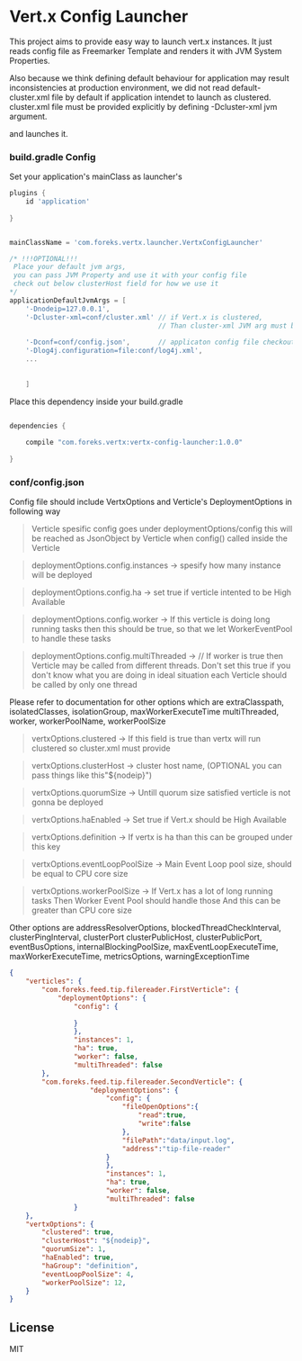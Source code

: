 # Vert.x Config Launcher

This project aims to provide easy way to launch vert.x instances. It just reads config file as Freemarker Template and 
renders it with JVM System Properties. 

Also because we think defining default behaviour for application may result 
inconsistencies at production environment, we did not read default-cluster.xml file by default if application intendet to
launch as clustered. cluster.xml file must be provided explicitly by defining -Dcluster-xml jvm argument.

and launches it.

### build.gradle Config

Set your application's mainClass as launcher's


```groovy
plugins {
	id 'application'
	
}


mainClassName = 'com.foreks.vertx.launcher.VertxConfigLauncher'

/* !!!OPTIONAL!!!
 Place your default jvm args, 
 you can pass JVM Property and use it with your config file 
 check out below clusterHost field for how we use it
*/
applicationDefaultJvmArgs = [
	'-Dnodeip=127.0.0.1',
	'-Dcluster-xml=conf/cluster.xml' // if Vert.x is clustered,
	                                 // Than cluster-xml JVM arg must be provided
	                                 
	'-Dconf=conf/config.json',       // applicaton config file checkout below
	'-Dlog4j.configuration=file:conf/log4j.xml',
	...
	
	
	]

```

Place this dependency inside your build.gradle

```groovy

dependencies {
    
    compile "com.foreks.vertx:vertx-config-launcher:1.0.0"
    
}

```

### conf/config.json

Config file should include VertxOptions and Verticle's DeploymentOptions in following way

>Verticle spesific config goes under deploymentOptions/config
this will be reached as JsonObject by Verticle 
when config() called inside the Verticle

>deploymentOptions.config.instances -> spesify how many instance will be deployed

>deploymentOptions.config.ha -> set true if verticle intented to be High Available

>deploymentOptions.config.worker -> If this verticle is doing long running tasks
                                    then this should be true, so that we let WorkerEventPool
                                    to handle these tasks
                                    
>deploymentOptions.config.multiThreaded -> // If worker is true then Verticle may be called from different threads. 
                                              Don't set this true if you don't know what you are doing
                                              in ideal situation each Verticle should be called by only one thread
					

Please refer to documentation for other options 
which are extraClasspath, isolatedClasses, isolationGroup, maxWorkerExecuteTime
multiThreaded, worker, workerPoolName, workerPoolSize
 
>vertxOptions.clustered -> If this field is true than vertx will run clustered so cluster.xml must provide

>vertxOptions.clusterHost -> cluster host name, (OPTIONAL you can pass things like this"${nodeip}")

>vertxOptions.quorumSize -> Untill quorum size satisfied verticle is not gonna be deployed

>vertxOptions.haEnabled -> Set true if Vert.x should be High Available

>vertxOptions.definition -> If vertx is ha than this can be grouped under this key

>vertxOptions.eventLoopPoolSize -> Main Event Loop pool size, should be equal to CPU core size

>vertxOptions.workerPoolSize -> If Vert.x has a lot of long running tasks
                                Then Worker Event Pool should handle those
                                And this can be greater than CPU core size
                                
Other options are addressResolverOptions, blockedThreadCheckInterval, clusterPingInterval, clusterPort
clusterPublicHost, clusterPublicPort, eventBusOptions, internalBlockingPoolSize,
maxEventLoopExecuteTime, maxWorkerExecuteTime, metricsOptions, warningExceptionTime              

```json
{
	"verticles": {
		"com.foreks.feed.tip.filereader.FirstVerticle": {
			"deploymentOptions": {
				"config": {
					
				}
				},
				"instances": 1, 
				"ha": true,
				"worker": false, 
				"multiThreaded": false 
		},
		"com.foreks.feed.tip.filereader.SecondVerticle": {
        			"deploymentOptions": {
        				"config": {
        					"fileOpenOptions":{
        						"read":true,
        						"write":false
        					},
        					"filePath":"data/input.log",
        					"address":"tip-file-reader"
        				}
        				},
        				"instances": 1,
        				"ha": true,
        				"worker": false,
        				"multiThreaded": false
        		}
	},
	"vertxOptions": {
		"clustered": true, 
		"clusterHost": "${nodeip}",
		"quorumSize": 1,
		"haEnabled": true, 
		"haGroup": "definition",
		"eventLoopPoolSize": 4,
		"workerPoolSize": 12,
	}
}

```


License
----

MIT



   [DeploymentOptions]: <http://vertx.io/docs/apidocs/io/vertx/core/DeploymentOptions.html>
   [VertxOptions]: <http://vertx.io/docs/apidocs/io/vertx/core/VertxOptions.html>